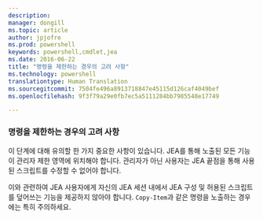 ```yaml
---
description: 
manager: dongill
ms.topic: article
author: jpjofre
ms.prod: powershell
keywords: powershell,cmdlet,jea
ms.date: 2016-06-22
title: "명령을 제한하는 경우의 고려 사항"
ms.technology: powershell
translationtype: Human Translation
ms.sourcegitcommit: 7504fe496a8913718847e45115d126caf4049bef
ms.openlocfilehash: 9f3f79a29e0fb7ec5a5111284bb7985548e17749

---
```


### 명령을 제한하는 경우의 고려 사항
이 단계에 대해 유의할 한 가지 중요한 사항이 있습니다.
JEA를 통해 노출된 모든 기능이 관리자 제한 영역에 위치해야 합니다.
관리자가 아닌 사용자는 JEA 끝점을 통해 사용된 스크립트를 수정할 수 없어야 합니다.

이와 관련하여 JEA 사용자에게 자신의 JEA 세션 내에서 JEA 구성 및 허용된 스크립트를 덮어쓰는 기능을 제공하지 않아야 합니다.
`Copy-Item`과 같은 명령을 노출하는 경우에는 특히 주의하세요.




<!--HONumber=Aug16_HO3-->


